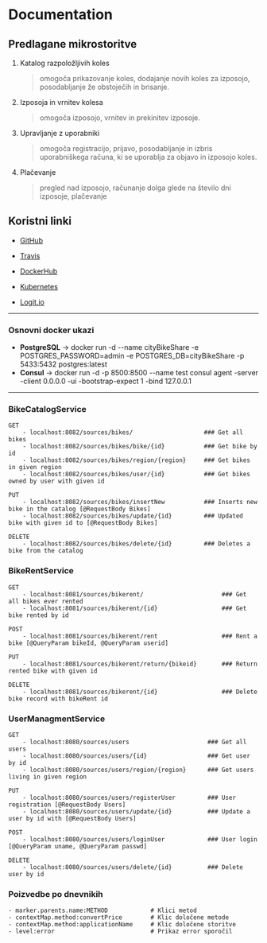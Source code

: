 # Documentation

## Predlagane mikrostoritve

1. Katalog razpoložljivih koles
    > omogoča prikazovanje koles, dodajanje novih koles za izposojo, posodabljanje že obstoječih in brisanje.

2. Izposoja in vrnitev kolesa
    > omogoča izposojo, vrnitev in prekinitev izposoje. 

3. Upravljanje z uporabniki
    > omogoča registracijo, prijavo, posodabljanje in izbris uporabniškega računa, ki se uporablja za objavo in izposojo koles.

4. Plačevanje
    > pregled nad izposojo, računanje dolga glede na število dni izposoje, plačevanje


## Koristni linki

- [GitHub](https://github.com/orgs/CityBikeShare/dashboard)

- [Travis](https://travis-ci.org/CityBikeShare)

- [DockerHub](https://hub.docker.com/u/citybikeshare)

- [Kubernetes](https://console.bluemix.net/containers-kubernetes/clusters/77a9d8f1d0d04857a4fa680904fca098/overview?region=ibm:yp:eu-de&resourceGroup=)

- [Logit.io](https://logit.io/a/5a3f88fc-ec2f-491e-a479-10351343c1ab)

---

### Osnovni docker ukazi

- **PostgreSQL** -> docker run -d --name cityBikeShare -e POSTGRES_PASSWORD=admin -e POSTGRES_DB=cityBikeShare -p 5433:5432 postgres:latest
- **Consul** -> docker run -d -p 8500:8500 --name test consul agent -server -client 0.0.0.0 -ui -bootstrap-expect 1 -bind 127.0.0.1

---

### BikeCatalogService
    GET
        - localhost:8082/sources/bikes/                    ### Get all bikes
        - localhost:8082/sources/bikes/bike/{id}           ### Get bike by id
        - localhost:8082/sources/bikes/region/{region}     ### Get bikes in given region
        - localhost:8082/sources/bikes/user/{id}           ### Get bikes owned by user with given id

    PUT
        - localhost:8082/sources/bikes/insertNew           ### Inserts new bike in the catalog [@RequestBody Bikes]
        - localhost:8082/sources/bikes/update/{id}         ### Updated bike with given id to [@RequestBody Bikes]

    DELETE
        - localhost:8082/sources/bikes/delete/{id}         ### Deletes a bike from the catalog
        
### BikeRentService
    GET
        - localhost:8081/sources/bikerent/                      ### Get all bikes ever rented
        - localhost:8081/sources/bikerent/{id}                  ### Get bike rented by id

    POST
        - localhost:8081/sources/bikerent/rent                  ### Rent a bike [@QueryParam bikeId, @QueryParam userid]

    PUT
        - localhost:8081/sources/bikerent/return/{bikeid}       ### Return rented bike with given id
        
    DELETE
        - localhost:8081/sources/bikerent/{id}                  ### Delete bike record with bikeRent id 

### UserManagmentService
    GET
        - localhost:8080/sources/users                      ### Get all users
        - localhost:8080/sources/users/{id}                 ### Get user by id
        - localhost:8080/sources/users/region/{region}      ### Get users living in given region
        
    PUT
        - localhost:8080/sources/users/registerUser         ### User registration [@RequestBody Users]
        - localhost:8080/sources/users/update/{id}          ### Update a user by id with [@RequestBody Users]

    POST
        - localhost:8080/sources/users/loginUser            ### User login [@QueryParam uname, @QueryParam passwd]

    DELETE
        - localhost:8080/sources/users/delete/{id}          ### Delete user by id

### Poizvedbe po dnevnikih
    - marker.parents.name:METHOD            # Klici metod
    - contextMap.method:convertPrice        # Klic določene metode
    - contextMap.method:applicationName     # Klic določene storitve
    - level:error                           # Prikaz error sporočil